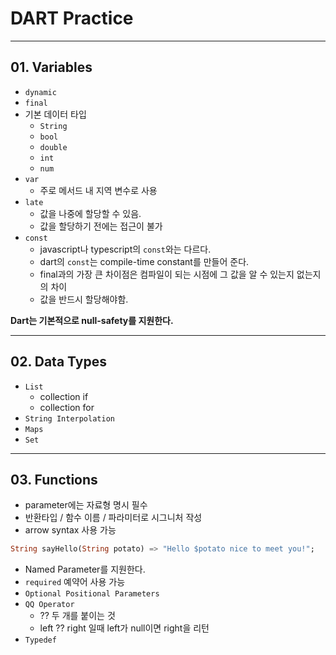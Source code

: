 # DART Practice

---

## 01. Variables

- ```dynamic```
- ```final```
- 기본 데이터 타입
    - ```String```
    - ```bool```
    - ```double```
    - ```int```
    - ```num```
- ```var```
    - 주로 메서드 내 지역 변수로 사용
- ```late```
    - 값을 나중에 할당할 수 있음.
    - 값을 할당하기 전에는 접근이 불가
- ```const```
    - javascript나 typescript의 ```const```와는 다르다.
    - dart의 ```const```는 compile-time constant를 만들어 준다.
    - final과의 가장 큰 차이점은 컴파일이 되는 시점에 그 값을 알 수 있는지 없는지의 차이
    - 값을 반드시 할당해야함.

**Dart는 기본적으로 null-safety를 지원한다.**

---

## 02. Data Types

- ```List```
    - collection if
    - collection for
- ```String Interpolation```
- ```Maps```
- ```Set```

---

## 03. Functions

- parameter에는 자료형 명시 필수
- 반환타입 / 함수 이름 / 파라미터로 시그니처 작성
- arrow syntax 사용 가능

```dart
String sayHello(String potato) => "Hello $potato nice to meet you!";
```
- Named Parameter를 지원한다.
- ```required``` 예약어 사용 가능
- ```Optional Positional Parameters```
- ```QQ Operator```
  - ?? 두 개를 붙이는 것
  - left ?? right 일때 left가 null이면 right을 리턴
- ```Typedef```
